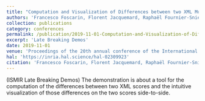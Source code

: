 ```yaml
---
title: "Computation and Visualization of Differences between two XML Music Score Files"
authors: 'Francesco Foscarin, Florent Jacquemard, Raphaël Fournier-Sniehotta'
collection: publications
category: conferences
permalink: /publication/2019-11-01-Computation-and-Visualization-of-Differences-between-two-XML-Music-Score-Files
excerpt: 'Late Breaking Demos'
date: 2019-11-01
venue: 'Proceedings of the 20th annual conference of the International Society for Music Information Retrieval (ISMIR)'
hal: 'https://inria.hal.science/hal-02309923'
citation: 'Francesco Foscarin, Florent Jacquemard, Raphaël Fournier-Sniehotta, &quot;Computation and Visualization of Differences between two XML Music Score Files&quot; In the proceedings of 20th annual conference of the International Society for Music Information Retrieval (ISMIR), 2019.'
---
```

(ISMIR Late Breaking Demos)
The demonstration is about a tool for the computation of the differences between two XML scores and the
intuitive visualization of those differences on the two scores side-to-side.

